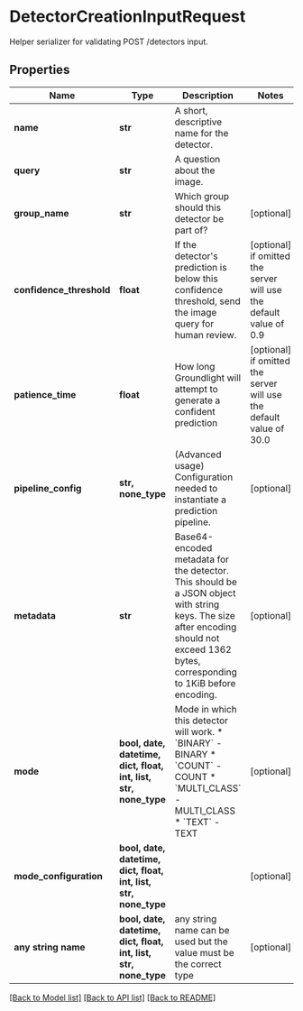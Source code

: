 # DetectorCreationInputRequest

Helper serializer for validating POST /detectors input.

## Properties
Name | Type | Description | Notes
------------ | ------------- | ------------- | -------------
**name** | **str** | A short, descriptive name for the detector. | 
**query** | **str** | A question about the image. | 
**group_name** | **str** | Which group should this detector be part of? | [optional] 
**confidence_threshold** | **float** | If the detector&#39;s prediction is below this confidence threshold, send the image query for human review. | [optional]  if omitted the server will use the default value of 0.9
**patience_time** | **float** | How long Groundlight will attempt to generate a confident prediction | [optional]  if omitted the server will use the default value of 30.0
**pipeline_config** | **str, none_type** | (Advanced usage) Configuration needed to instantiate a prediction pipeline. | [optional] 
**metadata** | **str** | Base64-encoded metadata for the detector. This should be a JSON object with string keys. The size after encoding should not exceed 1362 bytes, corresponding to 1KiB before encoding. | [optional] 
**mode** | **bool, date, datetime, dict, float, int, list, str, none_type** | Mode in which this detector will work.  * &#x60;BINARY&#x60; - BINARY * &#x60;COUNT&#x60; - COUNT * &#x60;MULTI_CLASS&#x60; - MULTI_CLASS * &#x60;TEXT&#x60; - TEXT | [optional] 
**mode_configuration** | **bool, date, datetime, dict, float, int, list, str, none_type** |  | [optional] 
**any string name** | **bool, date, datetime, dict, float, int, list, str, none_type** | any string name can be used but the value must be the correct type | [optional]

[[Back to Model list]](../README.md#documentation-for-models) [[Back to API list]](../README.md#documentation-for-api-endpoints) [[Back to README]](../README.md)


